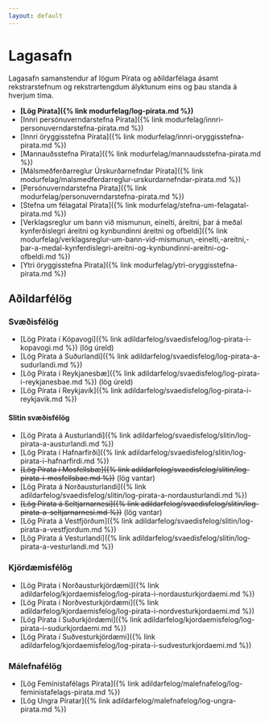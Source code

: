```yaml
---
layout: default
---
```


# Lagasafn

Lagasafn samanstendur af lögum Pírata og aðildarfélaga ásamt rekstrarstefnum og rekstrartengdum ályktunum eins og þau standa á hverjum tíma.

* **[Lög Pírata]({% link modurfelag/log-pirata.md %})**
* [Innri persónuverndarstefna Pírata]({% link modurfelag/innri-personuverndarstefna-pirata.md %})
* [Innri öryggisstefna Pírata]({% link modurfelag/innri-oryggisstefna-pirata.md %})
* [Mannauðsstefna Pírata]({% link modurfelag/mannaudsstefna-pirata.md %})
* [Málsmeðferðarreglur Úrskurðarnefndar Pírata]({% link modurfelag/malsmedferdarreglur-urskurdarnefndar-pirata.md %})
* [Persónuverndarstefna Pírata]({% link modurfelag/personuverndarstefna-pirata.md %})
* [Stefna um félagatal Pírata]({% link modurfelag/stefna-um-felagatal-pirata.md %})
* [Verklagsreglur um bann við mismunun, einelti, áreitni, þar á meðal kynferðislegri áreitni og kynbundinni áreitni og ofbeldi]({% link modurfelag/verklagsreglur-um-bann-vid-mismunun,-einelti,-areitni,-þar-a-medal-kynferdislegri-areitni-og-kynbundinni-areitni-og-ofbeldi.md %})
* [Ytri öryggisstefna Pírata]({% link modurfelag/ytri-oryggisstefna-pirata.md %})

## Aðildarfélög

### Svæðisfélög

* [Lög Pírata í Kópavogi]({% link adildarfelog/svaedisfelog/log-pirata-i-kopavogi.md %}) (lög úreld)
* [Lög Pírata á Suðurlandi]({% link adildarfelog/svaedisfelog/log-pirata-a-sudurlandi.md %})
* [Lög Pírata í Reykjanesbæ]({% link adildarfelog/svaedisfelog/log-pirata-i-reykjanesbae.md %}) (lög úreld)
* [Lög Pírata í Reykjavík]({% link adildarfelog/svaedisfelog/log-pirata-i-reykjavik.md %})

#### Slitin svæðisfélög

* [Lög Pírata á Austurlandi]({% link adildarfelog/svaedisfelog/slitin/log-pirata-a-austurlandi.md %})
* [Lög Pírata í Hafnarfirði]({% link adildarfelog/svaedisfelog/slitin/log-pirata-i-hafnarfirdi.md %})
* ~~[Lög Pírata í Mosfellsbæ]({% link adildarfelog/svaedisfelog/slitin/log-pirata-i-mosfellsbae.md %})~~ (lög vantar)
* [Lög Pírata á Norðausturlandi]({% link adildarfelog/svaedisfelog/slitin/log-pirata-a-nordausturlandi.md %})
* ~~[Lög Pírata á Seltjarnarnesi]({% link adildarfelog/svaedisfelog/slitin/log-pirata-a-seltjarnarnesi.md %})~~ (lög vantar)
* [Lög Pírata á Vestfjörðum]({% link adildarfelog/svaedisfelog/slitin/log-pirata-a-vestfjordum.md %})
* [Lög Pírata á Vesturlandi]({% link adildarfelog/svaedisfelog/slitin/log-pirata-a-vesturlandi.md %})

### Kjördæmisfélög

* [Lög Pírata í Norðausturkjördæmi]({% link adildarfelog/kjordaemisfelog/log-pirata-i-nordausturkjordaemi.md %})
* [Lög Pírata í Norðvesturkjördæmi]({% link adildarfelog/kjordaemisfelog/log-pirata-i-nordvesturkjordaemi.md %})
* [Lög Pírata í Suðurkjördæmi]({% link adildarfelog/kjordaemisfelog/log-pirata-i-sudurkjordaemi.md %})
* [Lög Pírata í Suðvesturkjördæmi]({% link adildarfelog/kjordaemisfelog/log-pirata-i-sudvesturkjordaemi.md %})

### Málefnafélög

* [Lög Femínistafélags Pírata]({% link adildarfelog/malefnafelog/log-feministafelags-pirata.md %})
* [Lög Ungra Píratar]({% link adildarfelog/malefnafelog/log-ungra-pirata.md %})